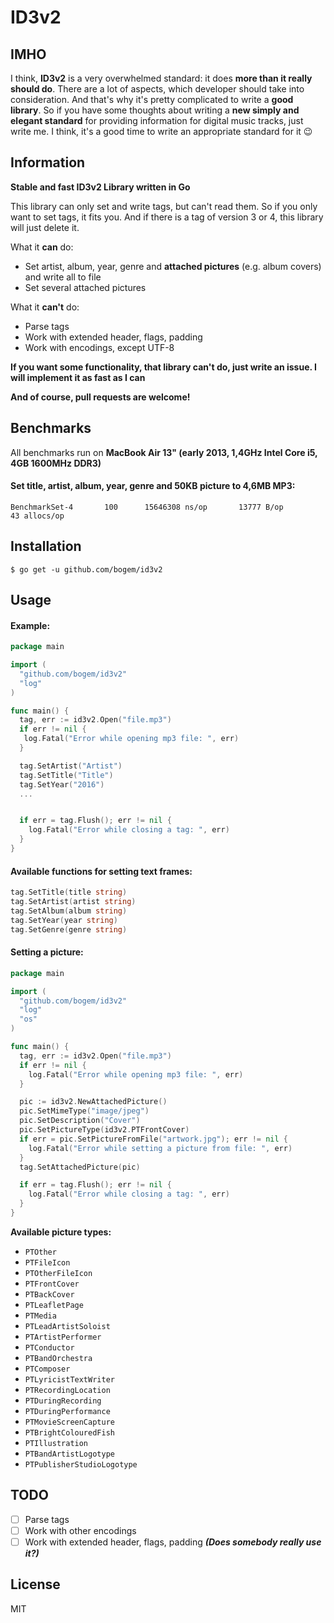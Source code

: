 # ID3v2

## IMHO
I think, **ID3v2** is a very overwhelmed standard: it does **more than it really should do**. There are a lot of aspects, which developer should take into consideration. And that's why it's pretty complicated to write a **good library**. So if you have some thoughts about writing a **new simply and elegant standard** for providing information for digital music tracks, just write me. I think, it's a good time to write an appropriate standard for it 😉

## Information
**Stable and fast ID3v2 Library written in Go**

This library can only set and write tags, but can't read them. So if you only want to set tags, it fits you. And if there is a tag of version 3 or 4, this library will just delete it.

What it **can** do:
* Set artist, album, year, genre and **attached pictures** (e.g. album covers) and write all to file
* Set several attached pictures

What it **can't** do:
* Parse tags
* Work with extended header, flags, padding
* Work with encodings, except UTF-8

**If you want some functionality, that library can't do, just write an issue. I will implement it as fast as I can**

**And of course, pull requests are welcome!**

## Benchmarks

All benchmarks run on **MacBook Air 13" (early 2013, 1,4GHz Intel Core i5, 4GB 1600MHz DDR3)**

#### Set title, artist, album, year, genre and 50KB picture to 4,6MB MP3:
```
BenchmarkSet-4	     100	  15646308 ns/op	   13777 B/op	      43 allocs/op
```

## Installation
  	$ go get -u github.com/bogem/id3v2

## Usage
#### Example:
```go
package main

import (
  "github.com/bogem/id3v2"
  "log"
)

func main() {
  tag, err := id3v2.Open("file.mp3")
  if err != nil {
   log.Fatal("Error while opening mp3 file: ", err)
  }

  tag.SetArtist("Artist")
  tag.SetTitle("Title")
  tag.SetYear("2016")
  ...


  if err = tag.Flush(); err != nil {
    log.Fatal("Error while closing a tag: ", err)
  }
}

```

#### Available functions for setting text frames:
```go
tag.SetTitle(title string)
tag.SetArtist(artist string)
tag.SetAlbum(album string)
tag.SetYear(year string)
tag.SetGenre(genre string)
```

#### Setting a picture:
```go
package main

import (
  "github.com/bogem/id3v2"
  "log"
  "os"
)

func main() {
  tag, err := id3v2.Open("file.mp3")
  if err != nil {
    log.Fatal("Error while opening mp3 file: ", err)
  }

  pic := id3v2.NewAttachedPicture()
  pic.SetMimeType("image/jpeg")
  pic.SetDescription("Cover")
  pic.SetPictureType(id3v2.PTFrontCover)
  if err = pic.SetPictureFromFile("artwork.jpg"); err != nil {
    log.Fatal("Error while setting a picture from file: ", err)
  }
  tag.SetAttachedPicture(pic)

  if err = tag.Flush(); err != nil {
    log.Fatal("Error while closing a tag: ", err)
  }
}
```

**Available picture types:**
* `PTOther`
* `PTFileIcon`
* `PTOtherFileIcon`
* `PTFrontCover`
* `PTBackCover`
* `PTLeafletPage`
* `PTMedia`
* `PTLeadArtistSoloist`
* `PTArtistPerformer`
* `PTConductor`
* `PTBandOrchestra`
* `PTComposer`
* `PTLyricistTextWriter`
* `PTRecordingLocation`
* `PTDuringRecording`
* `PTDuringPerformance`
* `PTMovieScreenCapture`
* `PTBrightColouredFish`
* `PTIllustration`
* `PTBandArtistLogotype`
* `PTPublisherStudioLogotype`

## TODO

- [ ] Parse tags
- [ ] Work with other encodings
- [ ] Work with extended header, flags, padding ***(Does somebody really use it?)***

## License
MIT
